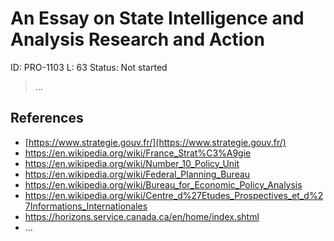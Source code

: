# An Essay on State Intelligence and Analysis Research and Action

ID: PRO-1103
L: 63
Status: Not started

> …
> 

## References

- [https://www.strategie.gouv.fr/](https://www.strategie.gouv.fr/)
- https://en.wikipedia.org/wiki/France_Strat%C3%A9gie
- https://en.wikipedia.org/wiki/Number_10_Policy_Unit
- https://en.wikipedia.org/wiki/Federal_Planning_Bureau
- https://en.wikipedia.org/wiki/Bureau_for_Economic_Policy_Analysis
- https://en.wikipedia.org/wiki/Centre_d%27Etudes_Prospectives_et_d%27Informations_Internationales
- https://horizons.service.canada.ca/en/home/index.shtml
- …